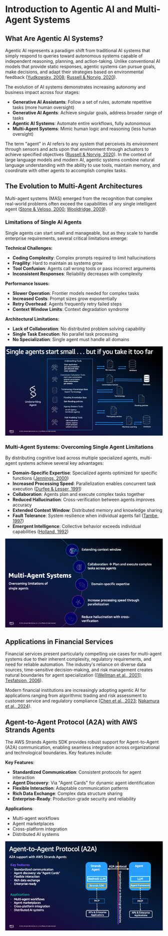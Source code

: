# Introduction to Agentic AI and Multi-Agent Systems

## What Are Agentic AI Systems?

Agentic AI represents a paradigm shift from traditional AI systems that simply respond to queries toward autonomous systems capable of independent reasoning, planning, and action-taking. Unlike conventional AI models that provide static responses, agentic systems can pursue goals, make decisions, and adapt their strategies based on environmental feedback ([Yudkowsky, 2008](https://intelligence.org/files/AIPosNegFactor.pdf); [Russell & Norvig, 2020](https://www.amazon.com/Artificial-Intelligence-A-Modern-Approach/dp/0134610997)).

The evolution of AI systems demonstrates increasing autonomy and business impact across four stages:

- **Generative AI Assistants**: Follow a set of rules, automate repetitive tasks (more human oversight)
- **Generative AI Agents**: Achieve singular goals, address broader range of tasks  
- **Agentic AI Systems**: Automate entire workflows, fully autonomous
- **Multi-Agent Systems**: Mimic human logic and reasoning (less human oversight)

The term "agent" in AI refers to any system that perceives its environment through sensors and acts upon that environment through actuators to achieve specified objectives ([Russell & Norvig, 2020](https://www.amazon.com/Artificial-Intelligence-A-Modern-Approach/dp/0134610997)). In the context of large language models and modern AI, agentic systems combine natural language understanding with the ability to use tools, maintain memory, and coordinate with other agents to accomplish complex tasks.

## The Evolution to Multi-Agent Architectures

Multi-agent systems (MAS) emerged from the recognition that complex real-world problems often exceed the capabilities of any single intelligent agent ([Stone & Veloso, 2000](https://www.cs.cmu.edu/~mmv/papers/MASsurvey.pdf); [Wooldridge, 2009](https://www.wiley.com/en-be/An+Introduction+to+MultiAgent+Systems%2C+2nd+Edition-p-9780470519462)). 

### Limitations of Single AI Agents

Single agents can start small and manageable, but as they scale to handle enterprise requirements, several critical limitations emerge:

**Technical Challenges:**
- **Coding Complexity**: Complex prompts required to limit hallucinations
- **Fragility**: Hard to maintain as systems grow
- **Tool Confusion**: Agents call wrong tools or pass incorrect arguments
- **Inconsistent Responses**: Reliability decreases with complexity

**Performance Issues:**
- **Slower Operation**: Frontier models needed for complex tasks
- **Increased Costs**: Prompt sizes grow exponentially  
- **Retry Overhead**: Agents frequently retry failed steps
- **Context Window Limits**: Context degradation syndrome

**Architectural Limitations:**
- **Lack of Collaboration**: No distributed problem solving capability
- **Single Task Execution**: No parallel task processing
- **No Specialization**: Single agent must handle all domains

![Limitations of Single AI Agents](../Images/Slide5.png)

### Multi-Agent Systems: Overcoming Single Agent Limitations

By distributing cognitive load across multiple specialized agents, multi-agent systems achieve several key advantages:

- **Domain-Specific Expertise**: Specialized agents optimized for specific functions ([Jennings, 2000](https://www.researchgate.net/publication/222661672_On_Agent-Based_Software_Engineering))
- **Increased Processing Speed**: Parallelization enables concurrent task execution ([Durfee & Lesser, 1991](https://www.researchgate.net/publication/2589926_Distributed_Problem_Solving_and_Planning))
- **Collaboration**: Agents plan and execute complex tasks together
- **Reduced Hallucination**: Cross-verification between agents improves accuracy
- **Extended Context Window**: Distributed memory and knowledge sharing
- **Fault Tolerance**: System resilience when individual agents fail ([Tambe, 1997](https://jair.org/index.php/jair/article/view/10193))
- **Emergent Intelligence**: Collective behavior exceeds individual capabilities ([Holland, 1992](https://direct.mit.edu/books/monograph/2574/Adaptation-in-Natural-and-Artificial-SystemsAn))

![Multi-Agent Systems](../Images/Slide8.png)

## Applications in Financial Services

Financial services present particularly compelling use cases for multi-agent systems due to their inherent complexity, regulatory requirements, and need for reliable automation. The industry's reliance on diverse data sources, time-sensitive decision-making, and risk management creates natural boundaries for agent specialization ([[Wellman et al., 2001](https://strategicreasoning.org/)]; [Tesfatsion, 2006](https://ideas.repec.org/h/eee/hecchp/2-16.html)).

Modern financial institutions are increasingly adopting agentic AI for applications ranging from algorithmic trading and risk assessment to customer service and regulatory compliance ([Chen et al., 2023](https://www.researchgate.net/publication/371304004_The_Impact_of_Artificial_Intelligence_on_the_Financial_Services_Industry); [Nakamura et al., 2024](https://www.citiwarrants.com/home/upload/citi_research/rsch_pdf_30305836.pdf)).

## Agent-to-Agent Protocol (A2A) with AWS Strands Agents

The AWS Strands Agents SDK provides robust support for Agent-to-Agent (A2A) communication, enabling seamless integration across organizational and technological boundaries. Key features include:

**Key Features**:
- **Standardized Communication**: Consistent protocols for agent interaction
- **Agent Discovery**: Via "Agent Cards" for dynamic agent identification
- **Flexible Interaction**: Adaptable communication patterns
- **Rich Data Exchange**: Complex data structure sharing
- **Enterprise-Ready**: Production-grade security and reliability

**Applications**:
- Multi-agent workflows
- Agent marketplaces
- Cross-platform integration  
- Distributed AI systems

![A2A Protocol](../Images/Slide11.png)